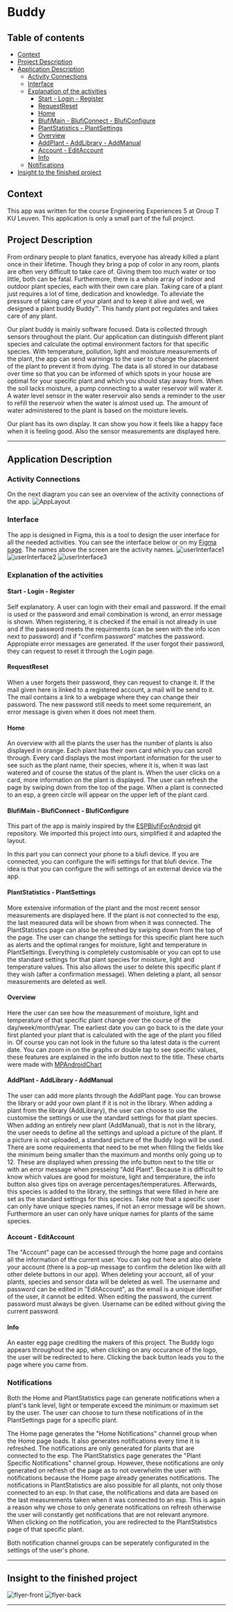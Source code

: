 # Buddy
## Table of contents
- [Context](#context)
- [Project Description](#project-description)
- [Application Description](#application-description)
  * [Activity Connections](#activity-connections)
  * [Interface](#interface)
  * [Explanation of the activities](#explanation-of-the-activities)
    + [Start - Login - Register](#start---login---register)
    + [RequestReset](#requestreset)
    + [Home](#home)
    + [BlufiMain - BlufiConnect - BlufiConfigure](#blufimain---bluficonnect---bluficonfigure)
    + [PlantStatistics - PlantSettings](#plantstatistics---plantsettings)
    + [Overview](#overview)
    + [AddPlant - AddLibrary - AddManual](#addplant---addlibrary---addmanual)
    + [Account - EditAccount](#account---editaccount)
    + [Info](#info)
  * [Notifications](#notifications)
- [Insight to the finished project](#insight-to-the-finished-project)

## Context
This app was written for the course Engineering Experiences 5 at Group T KU Leuven. This application is only a small part of the full project.

## Project Description
From ordinary people to plant fanatics, everyone has already killed a plant once in their lifetime. Though they bring a pop of color in any room, plants are often very difficult to take care of. Giving them too much water or too little, both can be fatal. Furthermore, there is a whole array of indoor and outdoor plant species, each with their own care plan. Taking care of a plant just requires a lot of time, dedication and knowledge. To alleviate the pressure of taking care of your plant and to keep it alive and well, we designed a plant buddy Buddy™. This handy plant pot regulates and takes care of any plant.

Our plant buddy is mainly software focused. Data is collected through sensors throughout the plant. Our application can distinguish different plant species and calculate the optimal environment factors for that specific species. With temperature, pollution, light and moisture measurements of the plant, the app can send warnings to the user to change the placement of the plant to prevent it from dying. The data is all stored in our database over time so that you can be informed of which spots in your house are optimal for your specific plant and which you should stay away from. When the soil lacks moisture, a pump connecting to a water reservoir will water it. A water level sensor in the water reservoir also sends a reminder to the user to refill the reservoir when the water is almost used up. The amount of water administered to the plant is based on the moisture levels.

Our plant has its own display. It can show you how it feels like a happy face when it is feeling good. Also the sensor measurements are displayed here.
***
## Application Description
### Activity Connections
On the next diagram you can see an overview of the activity connections of the app.
![AppLayout](https://user-images.githubusercontent.com/90101184/171037995-c737facf-127c-4c40-af43-1753ed3c0d9a.png)

### Interface
The app is designed in Figma, this is a tool to design the user interface for all the needed activities. You can see the interface below or on my [Figma page](https://www.figma.com/file/uyCdwiU2rQHNsTfw4GtCdB/Buddy?node-id=0%3A1). The names above the screen are the activity names.
![userInterface1](https://user-images.githubusercontent.com/90101184/171037750-fbe6e608-1855-48cb-88d7-07d5e7312b7b.png)
![userInterface2](https://user-images.githubusercontent.com/90101184/171037847-8905b80b-eb7b-4633-9130-a06649e36f32.png)
![userInterface3](https://user-images.githubusercontent.com/90101184/171037860-35477813-b8a1-431d-a259-7c59903e49ed.png)

### Explanation of the activities
#### Start - Login - Register
Self explanatory. A user can login with their email and password. If the email is used or the password and email combination is wrond, an error message is shown. When registering, it is checked if the email is not already in use and if the password meets the requirments (can be seen with the info icon next to password) and if "confirm password" matches the password. Appropiate error messages are generated. If the user forgot their password, they can request to reset it through the Login page.

#### RequestReset
When a user forgets their password, they can request to change it. If the mail given here is linked to a registered account, a mail will be send to it. The mail contains a link to a webpage where they can change their password. The new password still needs to meet some requirement, an error message is given when it does not meet them.

#### Home
An overview with all the plants the user has the number of plants is also displayed in orange. Each plant has their own card which you can scroll through. Every card displays the most important information for the user to see such as the plant name, their species, where it is, when it was last watered and of course the status of the plant is. When the user clicks on a card, more information on the plant is displayed. The user can refresh the page by swiping down from the top of the page. When a plant is connected to an esp, a green circle will appear on the upper left of the plant card.

#### BlufiMain - BlufiConnect - BlufiConfigure
This part of the app is mainly inspired by the [ESPBlufiForAndroid](https://github.com/EspressifApp/EspBlufiForAndroid) git repository. We imported this project into ours, simplified it and adapted the layout.

In this part you can connect your phone to a blufi device. If you are connected, you can configure the wifi settings for that blufi device. The idea is that you can configure the wifi settings of an external device via the app.

#### PlantStatistics - PlantSettings
More extensive information of the plant and the most recent sensor measurements are displayed here. If the plant is not connected to the esp, the last measured data will be shown from when it was connected. The PlantStatistics page can also be refreshed by swiping down from the top of the page. The user can change the settings for this specific plant here such as alerts and the optimal ranges for moisture, light and temperature in PlantSettings. Everything is completely customisable or you can opt to use the standard settings for that plant species for moisture, light and temperature values. This also allows the user to delete this specific plant if they wish (after a confirmation message). When deleting a plant, all sensor measurements are deleted as well.

#### Overview
Here the user can see how the measurement of moisture, light and temperature of that specific plant change over the course of the day/week/month/year. The earliest date you can go back to is the date your first planted your plant that is calculated with the age of the plant you filled in. Of course you can not look in the future so tha latest data is the current date. You can zoom in on the graphs or double tap to see specific values, these features are explained in the info button next to the title. These charts were made with [MPAndroidChart](https://github.com/PhilJay/MPAndroidChart)

#### AddPlant - AddLibrary - AddManual
The user can add more plants through the AddPlant page. You can browse the library or add your own plant if it is not in the library. When adding a plant from the library (AddLibrary), the user can choose to use the customise the settings or use the standard settings for that plant species. When adding an entirely new plant (AddManual), that is not in the library, the user needs to define all the settings and upload a picture of the plant. If a picture is not uploaded, a standard picture of the Buddy logo will be used. There are some requirements that need to be met when filling the fields like the minimum being smaller than the maximum and months only going up to 12. These are displayed when pressing the info button next to the title or with an error message when presseing "Add Plant". Because it is difficult to know which values are good for moisture, light and temperature, the info button also gives tips on average percentages/temperatures. Afterwards, this species is added to the library, the settings that were filled in here are set as the standard settings for this species. Take note that a specific user can only have unique species names, if not an error message will be shown. Furthermore an user can only have unique names for plants of the same species.

#### Account - EditAccount
The "Account" page can be accessed through the home page and contains all the information of the current user. You can log out here and also delete your account (there is a pop-up message to confirm the deletion like with all other delete buttons in our app). When deleting your account, all of your plants, species and sensor data will be deleted as well. The username and password can be edited in "EditAccount", as the email is a unique identifier of the user, it cannot be edited. When editing the password, the current password must always be given. Username can be edited without giving the current password.

#### Info
An easter egg page crediting the makers of this project. The Buddy logo appears throughout the app, when clicking on any occurance of the logo, the user will be redirected to here. Clicking the back button leads you to the page where you came from.

### Notifications
Both the Home and PlantStatistics page can generate notifications when a plant's tank level, light or temperate exceed the minimum or maximum set by the user. The user can choose to turn these notifications of in the PlantSettings page for a specific plant.

The Home page generates the "Home Notifications" channel group when the Home page loads. It also generates notifications every time it is refreshed. The notifications are only generated for plants that are connected to the esp. The PlantStatistics page generates the "Plant Specific Notifications" channel group. However, these notifications are only generated on refresh of the page as to not overwhelm the user with notifications because the Home page already generates notifications. The notifications in PlantStatistics are also possible for all plants, not only those connected to an esp. In that case, the notifications and data are based on the last measurements taken when it was connected to an esp. This is again a reason why we chose to only generate notifications on refresh otherwise the user will constantly get notifications that are not relevant anymore. When clicking on the notification, you are redirected to the PlantStatistics page of that specific plant.

Both notification channel groups can be seperately configurated in the settings of the user's phone.
***
## Insight to the finished project
![flyer-front](https://user-images.githubusercontent.com/90101184/171038974-a27512e0-6c5a-4efc-af75-4e8f2acbb64c.png)
![flyer-back](https://user-images.githubusercontent.com/90101184/171038993-43cb9345-93a0-4d04-b4b8-50f7894353b2.png)
___
